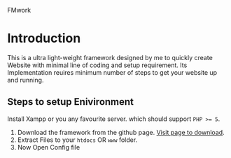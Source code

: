 FMwork

# Introduction
This is a ultra light-weight framework designed by me to quickly create Website with minimal line of coding and setup requirement.
Its Implementation reuires minimum number of steps to get your website up and running.


## Steps to setup Enivironment

Install Xampp or you any favourite server. which should support `PHP >= 5`.

1. Download the framework from the github page. [Visit page to download](https://github.com/mohinishsharma/FMwork).
2. Extract Files to your `htdocs` OR `www` folder.
3. Now Open Config file
